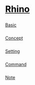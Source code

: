 <style>
.md0{margin-top: 150px;}
.md1{margin-top: 75px;}
.md2{margin-top: 50px;}
.md3{margin-top: 25px;}
.tbl1 td#header{background-color: D1ECCF}
</style>

# [<span style="color:black;">Rhino</span>](../index.md) 

<div class="md3"></div>

[Basic](Rhino-Basic.md)



<div class="md3"></div>

[Concept](Rhino-Concept.md)




<div class="md3"></div>

[Setting](Rhino-Setting.md)




<div class="md3"></div>

[Command](Rhino-Command.md)




<div class="md3"></div>

[Note](Rhino-Note.md)








